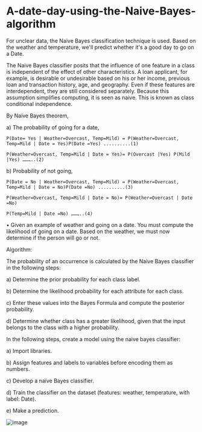 # A-date-day-using-the-Naive-Bayes-algorithm

For unclear data, the Naive Bayes classification technique is used. Based on the weather and temperature, we'll predict whether it's a good day to go on a Date.

The Naive Bayes classifier posits that the influence of one feature in a class is independent of the effect of other characteristics. A loan applicant, for example, is desirable or undesirable based on his or her income, previous loan and transaction history, age, and geography. Even if these features are interdependent, they are still considered separately. Because this assumption simplifies computing, it is seen as naive. This is known as class conditional independence.

By Naïve Bayes theorem,
  
  a) The probability of going for a date,
    
    P(Date= Yes | Weather=Overcast, Temp=Mild) = P(Weather=Overcast, Temp=Mild | Date = Yes)P(Date =Yes) ..........(1)
    
    P(Weather=Overcast, Temp=Mild | Date = Yes)= P(Overcast |Yes) P(Mild |Yes) ………..(2)
    
  b) Probability of not going,
    
    P(Date = No | Weather=Overcast, Temp=Mild) = P(Weather=Overcast, Temp=Mild | Date = No)P(Date =No) ..........(3)
    
    P(Weather=Overcast, Temp=Mild | Date = No)= P(Weather=Overcast | Date =No)
    
    P(Temp=Mild | Date =No) ………..(4)

• Given an example of weather and going on a date. You must compute the likelihood of going on a date. Based on the weather, we must now determine if the person will go or not.


Algorithm:

The probability of an occurrence is calculated by the Naive Bayes classifier in the following steps:

  a) Determine the prior probability for each class label.
  
  b) Determine the likelihood probability for each attribute for each class.
  
  c) Enter these values into the Bayes Formula and compute the posterior probability.
  
  d) Determine whether class has a greater likelihood, given that the input belongs to the class with a higher probability.

In the following steps, create a model using the naive bayes classifier:

  a) Import libraries.
  
  b) Assign features and labels to variables before encoding them as numbers.
  
  c) Develop a naïve Bayes classifier.
  
  d) Train the classifier on the dataset (features: weather, temperature, with label: Date).

  e) Make a prediction.


![image](https://user-images.githubusercontent.com/59199696/169858024-1b6e8fc5-b590-4455-84a7-65b5098a68b2.png)
